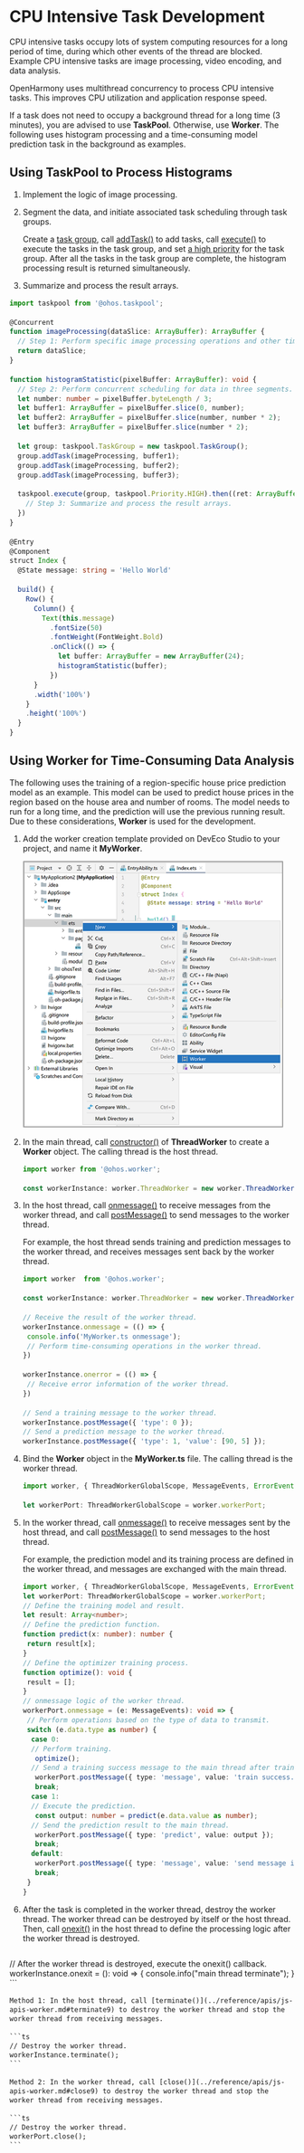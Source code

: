 # CPU Intensive Task Development


CPU intensive tasks occupy lots of system computing resources for a long period of time, during which other events of the thread are blocked. Example CPU intensive tasks are image processing, video encoding, and data analysis.


OpenHarmony uses multithread concurrency to process CPU intensive tasks. This improves CPU utilization and application response speed.


If a task does not need to occupy a background thread for a long time (3 minutes), you are advised to use **TaskPool**. Otherwise, use **Worker**. The following uses histogram processing and a time-consuming model prediction task in the background as examples.


## Using TaskPool to Process Histograms

1. Implement the logic of image processing.

2. Segment the data, and initiate associated task scheduling through task groups.

   Create a [task group](../reference/apis/js-apis-taskpool.md#taskgroup10), call [addTask()](../reference/apis/js-apis-taskpool.md#addtask10) to add tasks, call [execute()](../reference/apis/js-apis-taskpool.md#taskpoolexecute10) to execute the tasks in the task group, and set [a high priority](../reference/apis/js-apis-taskpool.md#priority) for the task group. After all the tasks in the task group are complete, the histogram processing result is returned simultaneously.

3. Summarize and process the result arrays.

```ts
import taskpool from '@ohos.taskpool';

@Concurrent
function imageProcessing(dataSlice: ArrayBuffer): ArrayBuffer {
  // Step 1: Perform specific image processing operations and other time-consuming operations.
  return dataSlice;
}

function histogramStatistic(pixelBuffer: ArrayBuffer): void {
  // Step 2: Perform concurrent scheduling for data in three segments.
  let number: number = pixelBuffer.byteLength / 3;
  let buffer1: ArrayBuffer = pixelBuffer.slice(0, number);
  let buffer2: ArrayBuffer = pixelBuffer.slice(number, number * 2);
  let buffer3: ArrayBuffer = pixelBuffer.slice(number * 2);

  let group: taskpool.TaskGroup = new taskpool.TaskGroup();
  group.addTask(imageProcessing, buffer1);
  group.addTask(imageProcessing, buffer2);
  group.addTask(imageProcessing, buffer3);

  taskpool.execute(group, taskpool.Priority.HIGH).then((ret: ArrayBuffer[]) => {
    // Step 3: Summarize and process the result arrays.
  })
}

@Entry
@Component
struct Index {
  @State message: string = 'Hello World'

  build() {
    Row() {
      Column() {
        Text(this.message)
          .fontSize(50)
          .fontWeight(FontWeight.Bold)
          .onClick(() => {
            let buffer: ArrayBuffer = new ArrayBuffer(24);
            histogramStatistic(buffer);
          })
      }
      .width('100%')
    }
    .height('100%')
  }
}
```


## Using Worker for Time-Consuming Data Analysis

The following uses the training of a region-specific house price prediction model as an example. This model can be used to predict house prices in the region based on the house area and number of rooms. The model needs to run for a long time, and the prediction will use the previous running result. Due to these considerations, **Worker** is used for the development.

1. Add the worker creation template provided on DevEco Studio to your project, and name it **MyWorker**.

   ![newWorker](figures/newWorker.png)

2. In the main thread, call [constructor()](../reference/apis/js-apis-worker.md#constructor9) of **ThreadWorker** to create a **Worker** object. The calling thread is the host thread.

    ```ts
    import worker from '@ohos.worker';

    const workerInstance: worker.ThreadWorker = new worker.ThreadWorker('entry/ets/workers/MyWorker.ts');
    ```

3. In the host thread, call [onmessage()](../reference/apis/js-apis-worker.md#onmessage9) to receive messages from the worker thread, and call [postMessage()](../reference/apis/js-apis-worker.md#postmessage9) to send messages to the worker thread.

   For example, the host thread sends training and prediction messages to the worker thread, and receives messages sent back by the worker thread.

    ```ts
    import worker  from '@ohos.worker';

    const workerInstance: worker.ThreadWorker = new worker.ThreadWorker('entry/ets/workers/MyWorker.ts');

    // Receive the result of the worker thread.
    workerInstance.onmessage = (() => {
     console.info('MyWorker.ts onmessage');
     // Perform time-consuming operations in the worker thread.
    })

    workerInstance.onerror = (() => {
     // Receive error information of the worker thread.
    })

    // Send a training message to the worker thread.
    workerInstance.postMessage({ 'type': 0 });
    // Send a prediction message to the worker thread.
    workerInstance.postMessage({ 'type': 1, 'value': [90, 5] });
    ```


4. Bind the **Worker** object in the **MyWorker.ts** file. The calling thread is the worker thread.

   ```ts
   import worker, { ThreadWorkerGlobalScope, MessageEvents, ErrorEvent } from '@ohos.worker';

   let workerPort: ThreadWorkerGlobalScope = worker.workerPort;
   ```

5. In the worker thread, call [onmessage()](../reference/apis/js-apis-worker.md#onmessage9-1) to receive messages sent by the host thread, and call [postMessage()](../reference/apis/js-apis-worker.md#postmessage9-2) to send messages to the host thread.

   For example, the prediction model and its training process are defined in the worker thread, and messages are exchanged with the main thread.

    ```ts
    import worker, { ThreadWorkerGlobalScope, MessageEvents, ErrorEvent } from '@ohos.worker';
    let workerPort: ThreadWorkerGlobalScope = worker.workerPort;
    // Define the training model and result.
    let result: Array<number>;
    // Define the prediction function.
    function predict(x: number): number {
     return result[x];
    }
    // Define the optimizer training process.
    function optimize(): void {
     result = [];
    }
    // onmessage logic of the worker thread.
    workerPort.onmessage = (e: MessageEvents): void => {
     // Perform operations based on the type of data to transmit.
     switch (e.data.type as number) {
      case 0:
      // Perform training.
       optimize();
      // Send a training success message to the main thread after training is complete.
       workerPort.postMessage({ type: 'message', value: 'train success.' });
       break;
      case 1:
      // Execute the prediction.
       const output: number = predict(e.data.value as number);
      // Send the prediction result to the main thread.
       workerPort.postMessage({ type: 'predict', value: output });
       break;
      default:
       workerPort.postMessage({ type: 'message', value: 'send message is invalid' });
       break;
     }
    }
    ```

6. After the task is completed in the worker thread, destroy the worker thread. The worker thread can be destroyed by itself or the host thread. Then, call [onexit()](../reference/apis/js-apis-worker.md#onexit9) in the host thread to define the processing logic after the worker thread is destroyed.


    ```ts
// After the worker thread is destroyed, execute the onexit() callback.
    workerInstance.onexit = (): void => {
     console.info("main thread terminate");
    }
    ```

    Method 1: In the host thread, call [terminate()](../reference/apis/js-apis-worker.md#terminate9) to destroy the worker thread and stop the worker thread from receiving messages.

    ```ts
    // Destroy the worker thread.
    workerInstance.terminate();
    ```

    Method 2: In the worker thread, call [close()](../reference/apis/js-apis-worker.md#close9) to destroy the worker thread and stop the worker thread from receiving messages.

    ```ts
    // Destroy the worker thread.
    workerPort.close();
    ```
